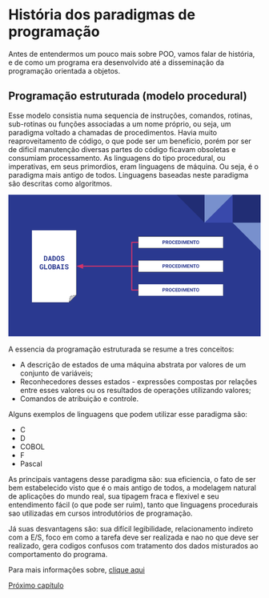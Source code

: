 # História dos paradigmas de programação

Antes de entendermos um pouco mais sobre POO, vamos falar de história, e de como um programa era desenvolvido até a disseminação da programação orientada a objetos.

## Programação estruturada (modelo procedural)
Esse modelo consistia numa sequencia de instruções, comandos, rotinas, sub-rotinas ou funções associadas a um nome próprio, ou seja, um paradigma voltado a chamadas de procedimentos. Havia muito reaproveitamento de código, o que pode ser um beneficio, porém por ser de dificil manutenção diversas partes do código ficavam obsoletas e consumiam processamento.
As linguagens do tipo procedural, ou imperativas, em seus primordios, eram linguagens de máquina. Ou seja, é o paradigma mais antigo de todos. Linguagens baseadas neste paradigma são descritas como algoritmos.

![diagrama procedural](img/procedural.png)

A essencia da programação estruturada se resume a tres conceitos:
- A descrição de estados de uma máquina abstrata por valores de um conjunto de variáveis;
- Reconhecedores desses estados - expressões compostas por relações entre esses valores ou os resultados de operações utilizando valores;
- Comandos de atribuição e controle.

Alguns exemplos de linguagens que podem utilizar esse paradigma são:
- C
- D
- COBOL
- F
- Pascal

As principais vantagens desse paradigma são: sua eficiencia, o fato de ser bem estabelecido visto que é o mais antigo de todos, a modelagem natural de aplicações do mundo real, sua tipagem fraca e flexivel e seu entendimento fácil (o que pode ser ruim), tanto que linguagens procedurais sao utilizadas em cursos introdutórios de programação.

Já suas desvantagens são: sua difícil legibilidade, relacionamento indireto com a E/S, foco em como a tarefa deve ser realizada e nao no que deve ser realizado, gera codigos confusos com tratamento dos dados misturados ao comportamento do programa.

Para mais informações sobre, [clique aqui](https://pt.wikipedia.org/wiki/Programa%C3%A7%C3%A3o_imperativa#Origens)

[Próximo capítulo](https://github.com/atomotavio/POO4Noobs/blob/main/2-Introducao-POO/1-Introducao-POO.md)
